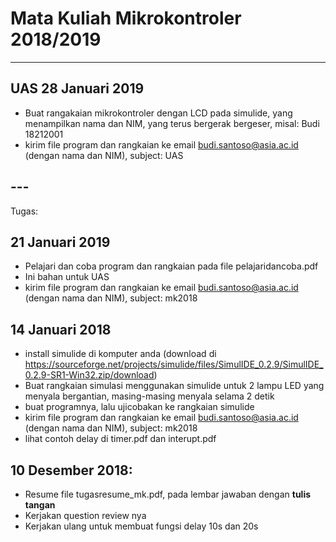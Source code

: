 # Mata Kuliah Mikrokontroler 2018/2019
___
## UAS 28 Januari 2019
- Buat rangakaian mikrokontroler dengan LCD pada simulide, yang menampilkan nama dan NIM, yang terus bergerak bergeser,  misal: Budi 18212001
 - kirim file program dan rangkaian ke email budi.santoso@asia.ac.id (dengan nama dan NIM), subject: UAS
 ## ---
Tugas: 
## 21 Januari 2019
- Pelajari dan coba program dan rangkaian pada file pelajaridancoba.pdf
- Ini bahan untuk UAS
 - kirim file program dan rangkaian ke email budi.santoso@asia.ac.id (dengan nama dan NIM), subject: mk2018

## 14 Januari 2018
 - install simulide di komputer anda (download di https://sourceforge.net/projects/simulide/files/SimulIDE_0.2.9/SimulIDE_0.2.9-SR1-Win32.zip/download)
 - Buat rangkaian simulasi menggunakan simulide untuk 2 lampu LED yang menyala bergantian, masing-masing menyala selama 2 detik
 - buat programnya, lalu ujicobakan ke rangkaian simulide
 - kirim file program dan rangkaian ke email budi.santoso@asia.ac.id (dengan nama dan NIM), subject: mk2018
 - lihat contoh delay di timer.pdf dan interupt.pdf
 
## 10 Desember 2018:
   - Resume file tugasresume_mk.pdf, pada lembar jawaban dengan **tulis tangan**
   - Kerjakan question review nya
   - Kerjakan ulang untuk membuat fungsi delay 10s dan 20s
